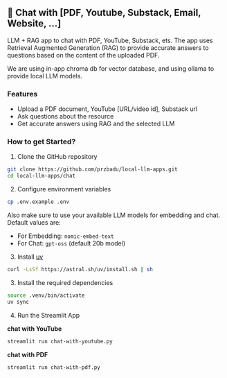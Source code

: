 ## 📄 Chat with [PDF, Youtube, Substack, Email, Website, ...]

LLM + RAG app to chat with PDF, YouTube, Substack, ets. The app uses Retrieval Augmented Generation (RAG) to provide accurate answers to questions based on the content of the uploaded PDF.

We are using in-app chroma db for vector database, and using ollama to provide local LLM models.

### Features

- Upload a PDF document, YouTube [URL/video id], Substack url
- Ask questions about the resource
- Get accurate answers using RAG and the selected LLM

### How to get Started?

1. Clone the GitHub repository

```bash
git clone https://github.com/przbadu/local-llm-apps.git
cd local-llm-apps/chat
```

2. Configure environment variables

```bash
cp .env.example .env
```

Also make sure to use your available LLM models for embedding and chat. Default values are:

- For Embedding: `nomic-embed-text`
- For Chat: `gpt-oss` (default 20b model)

3. Install [uv](https://docs.astral.sh/uv/)

```bash
curl -LsSf https://astral.sh/uv/install.sh | sh
```

3. Install the required dependencies

```bash
source .venv/bin/activate
uv sync
```

4. Run the Streamlit App

**chat with YouTube**

```bash
streamlit run chat-with-youtube.py
```

**chat with PDF**

```bash
streamlit run chat-with-pdf.py
```